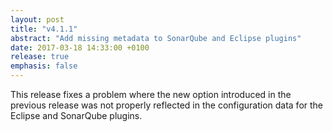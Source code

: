 ```yaml
---
layout: post
title: "v4.1.1"
abstract: "Add missing metadata to SonarQube and Eclipse plugins"
date: 2017-03-18 14:33:00 +0100
release: true
emphasis: false
---
```


This release fixes a problem where the new option introduced in the previous release was not
properly reflected in the configuration data for the Eclipse and SonarQube plugins.
